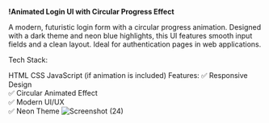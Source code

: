 **!Animated Login UI with Circular Progress Effect**

A modern, futuristic login form with a circular progress animation. Designed with a dark theme and neon blue highlights, this UI features smooth input fields and a clean layout. Ideal for authentication pages in web applications.

Tech Stack:

HTML
CSS
JavaScript (if animation is included)
Features:
✅ Responsive Design <br>
✅ Circular Animated Effect <br>
✅ Modern UI/UX <br>
✅ Neon Theme
![Screenshot (24)](https://github.com/user-attachments/assets/b75e5b32-f3aa-4fe5-8d41-e82735d3203a)

